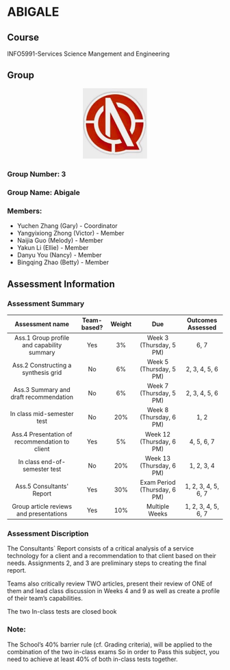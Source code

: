 # ABIGALE

## Course
INFO5991-Services Science Mangement and Engineering

## Group
<p align="center">
  <img src="https://github.com/PPX123/5991-Group3-Abigale/blob/master/Assignment-1/LOGO.jpg" width="150">
</p>

### Group Number: 3
### Group Name: Abigale
### Members:
+ Yuchen Zhang (Gary) - Coordinator
+ Yangyixiong Zhong (Victor) - Member
+ Naijia Guo (Melody) - Member
+ Yakun Li (Ellie) - Member
+ Danyu You (Nancy) - Member
+ Bingqing Zhao (Betty) - Member

## Assessment Information
### Assessment Summary
| Assessment name	| Team-based?	| Weight | Due | Outcomes Assessed |
|:---------------:|:-----------:|:------:|:---:|:-----------------:|
| Ass.1 Group profile and capability summary | Yes | 3%	| Week 3 (Thursday, 5 PM) |	6, 7 |
| Ass.2 Constructing a synthesis grid	| No	| 6%	| Week 5 (Thursday, 5 PM)	| 2, 3, 4, 5, 6 |
| Ass.3 Summary and draft recommendation	| No | 6%	| Week 7 (Thursday, 5 PM)	| 2, 3, 4, 5, 6 |
| In class mid-semester test	| No	| 20%	| Week 8 (Thursday, 6 PM)	| 1, 2 |
| Ass.4 Presentation of recommendation to client	| Yes	| 5%	| Week 12 (Thursday, 6 PM)	| 4, 5, 6, 7 |
| In class end-of-semester test	| No	| 20%	| Week 13 (Thursday, 6 PM)	| 1, 2, 3, 4 |
| Ass.5 Consultants' Report	| Yes	| 30%	| Exam Period (Thursday, 6 PM)	| 1, 2, 3, 4, 5, 6, 7 |
| Group article reviews and presentations |	Yes |	10%	| Multiple Weeks	| 1, 2, 3, 4, 5, 6, 7 |
### Assessment Discription
The Consultants` Report consists of a critical analysis of a service technology for a client and a recommendation to that client based on their needs. Assignments 2, and 3 are preliminary steps to creating the final report. 

Teams also critically review TWO articles, present their review of ONE of them and lead class discussion in Weeks 4 and 9  as well as create a profile of their team’s capabilities.

The two In-class tests are closed book

### Note:
The School’s 40% barrier rule (cf. Grading criteria), will be applied to the combination of the two in-class exams So in order to Pass this subject, you need to achieve at least 40% of both in-class tests together.

